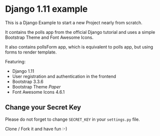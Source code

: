# Django 1.11 example

This is a Django Example to start a new Project nearly from scratch.

It contains the polls app from the official Django tutorial and uses a simple Bootstrap Theme and Font Awesome Icons.

It also contains pollsForm app, which is equivalent to polls app, but using forms to render template.

Featuring:
* Django 1.11
* User registration and authentication in the frontend
* Bootstrap 3.3.6
* Bootstrap Theme *Paper*
* Font Awesome Icons 4.6.1

## Change your Secret Key
Please do not forget to change `SECRET_KEY` in your `settings.py` file.

Clone / Fork it and have fun :-)
